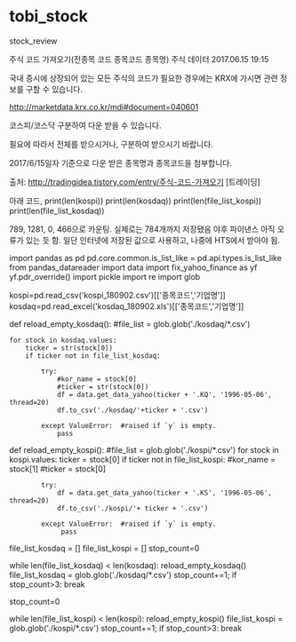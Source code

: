 # tobi_stock
stock_review


주식 코드 가져오기(전종목 코드 종목코드 종목명)
주식 데이터  2017.06.15 19:15  

국내 증시에 상장되어 있는 모든 주식의 코드가 필요한 경우에는 KRX에 가시면 관련 정보를 구할 수 있습니다.

 http://marketdata.krx.co.kr/mdi#document=040601 

코스피/코스닥 구분하여 다운 받을 수 있습니다.

필요에 따라서 전체를 받으시거나, 구분하여 받으시기 바랍니다.

2017/6/15일자 기준으로 다운 받은 종목명과 종목코드을 첨부합니다.


출처: http://tradingidea.tistory.com/entry/주식-코드-가져오기 [트레이딩]


아래 코드, 
print(len(kospi))
print(len(kosdaq))
print(len(file_list_kospi))
print(len(file_list_kosdaq))

789, 1281, 0, 466으로 카운팅.
실제로는 784개까지 저장됐음
야후 파이낸스 아직 오류가 있는 듯 함.
일단 인터넷에 저장된 값으로 사용하고, 나중에 HTS에서 받아야 됨.

import pandas as pd
pd.core.common.is_list_like = pd.api.types.is_list_like
from pandas_datareader import data
import fix_yahoo_finance as yf
yf.pdr_override()
import pickle
import re
import glob

kospi=pd.read_csv('kospi_180902.csv')[['종목코드','기업명']]
kosdaq=pd.read_excel('kosdaq_180902.xls')[['종목코드','기업명']]

def reload_empty_kosdaq():
    #file_list = glob.glob('./kosdaq/*.csv')
    
    for stock in kosdaq.values:
        ticker = str(stock[0])
        if ticker not in file_list_kosdaq:

            try:
                #kor_name = stock[0]
                #ticker = str(stock[0])
                df = data.get_data_yahoo(ticker + '.KQ', '1996-05-06', thread=20)
                df.to_csv('./kosdaq/'+ticker + '.csv')
                        
            except ValueError:  #raised if `y` is empty.
                pass

def reload_empty_kospi():
    #file_list = glob.glob('./kospi/*.csv')
    for stock in kospi.values:
        ticker = stock[0]
        if ticker not in file_list_kospi:
            #kor_name = stock[1]
            #ticker = stock[0]
            
            try:
                df = data.get_data_yahoo(ticker + '.KS', '1996-05-06', thread=20)
                df.to_csv('./kospi/'+ ticker + '.csv')

            except ValueError:  #raised if `y` is empty.
                 pass

file_list_kosdaq = []
file_list_kospi = []
stop_count=0

while len(file_list_kosdaq) < len(kosdaq):
    reload_empty_kosdaq()
    file_list_kosdaq = glob.glob('./kosdaq/*.csv')
    stop_count+=1;
    if stop_count>3:
        break

stop_count=0
        
while len(file_list_kospi) < len(kospi):
    reload_empty_kospi()
    file_list_kospi = glob.glob('./kospi/*.csv')
    stop_count+=1;
    if stop_count>3:
        break
